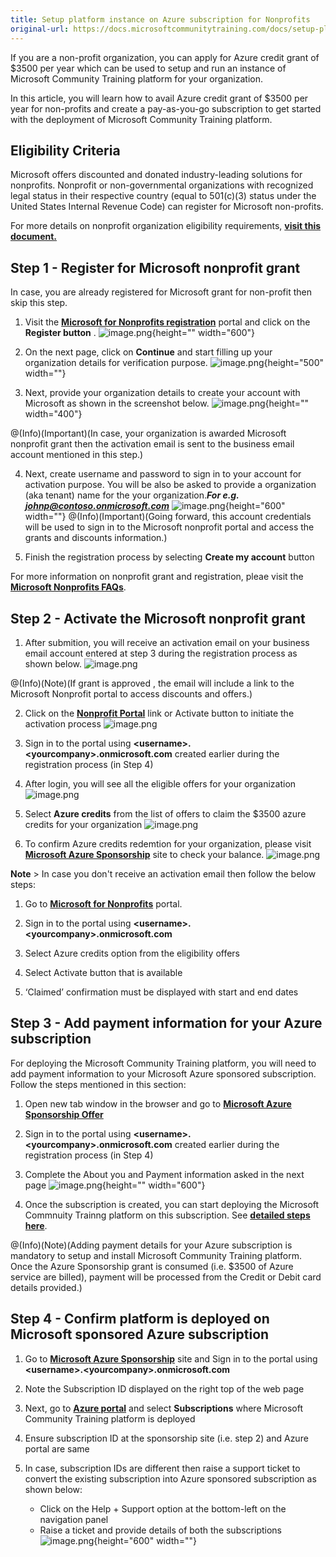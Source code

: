 ```yaml
---
title: Setup platform instance on Azure subscription for Nonprofits
original-url: https://docs.microsoftcommunitytraining.com/docs/setup-platform-instance-on-azure-subscription-for-nonprofits
---
```

If you are a non-profit organization, you can apply for Azure credit grant of $3500 per year which can be used to setup and run an instance of Microsoft Community Training platform for your organization. 

In this article, you will learn how to avail Azure credit grant of $3500 per year for non-profits and create a pay-as-you-go subscription to get started with the deployment of Microsoft Community Training platform.

## Eligibility Criteria

Microsoft offers discounted and donated industry-leading solutions for nonprofits. Nonprofit or non-governmental organizations with recognized legal status in their respective country (equal to 501(c)(3) status under the United States Internal Revenue Code) can register for Microsoft non-profits.

For more details on nonprofit organization eligibility requirements, [**visit this document.**](https://query.prod.cms.rt.microsoft.com/cms/api/am/binary/RE2Gxsp)

## Step 1  - Register for Microsoft nonprofit grant

In case, you are already registered for Microsoft grant for non-profit then skip this step.

1. Visit the [**Microsoft for Nonprofits registration**](https://nonprofit.microsoft.com/register) portal and click on the **Register button** .
![image.png](../../media/image%28121%29.png){height="" width="600"}

2. On the next page, click on **Continue** and start filling up your organization details for verification purpose.
![image.png](../../media/image%28122%29.png){height="500" width=""}

3. Next, provide your organization details to create your account with Microsoft as shown in the screenshot below.
![image.png](../../media/image%28123%29.png){height="" width="400"}

@(Info)(Important)(In case, your organization is awarded Microsoft nonprofit grant then the activation email is sent to the business email account mentioned in this step.)

4. Next, create username and password to sign in to your account for activation purpose. You will be also be asked to provide a organization (aka tenant) name for the your organization.***For e.g. johnp@contoso.onmicrosoft.com***
![image.png](../../media/image%28124%29.png){height="600" width=""}
@(Info)(Important)(Going forward, this account credentials will be used to sign in to the Microsoft nonprofit portal and access the grants and discounts information.)

5. Finish the registration process by selecting **Create my account** button

For more information on nonprofit grant and registration, pleae visit the [**Microsoft Nonprofits FAQs**](https://www.microsoft.com/en-us/nonprofits/faq).

## Step 2  - Activate the Microsoft nonprofit grant

1. After submition, you will receive an activation email on your business email account entered at step 3 during the registration process as shown below. 
![image.png](../../media/image%28126%29.png)

@(Info)(Note)(If grant is approved , the email will include a link to the Microsoft Nonprofit portal to access discounts and offers.)

2. Click on the [**Nonprofit Portal**](https://nonprofit.microsoft.com/signin)  link or Activate button to initiate the activation process
![image.png](../../media/image%28127%29.png)

3. Sign in to the portal using **\<username>.\<yourcompany>.onmicrosoft.com** created earlier during the registration process (in Step 4)

4. After login, you will see all the eligible offers for your organization 
![image.png](../../media/image%28128%29.png)

5. Select **Azure credits** from the list of offers to claim the $3500 azure credits for your organization
![image.png](../../media/image%28129%29.png)

6. To confirm Azure credits redemtion for your organization, please visit [**Microsoft Azure Sponsorship**](https://www.microsoftazuresponsorships.com/) site to check your balance. 
![image.png](../../media/image%28130%29.png)

**Note** > In case you don't receive an activation email then follow the below steps:
1. Go to  [**Microsoft for Nonprofits**](https://nonprofit.microsoft.com) portal.

2.	Sign in to the portal using **\<username>.\<yourcompany>.onmicrosoft.com** 

3.	Select Azure credits option from the eligibility offers

4.	Select Activate button that is available

5.	‘Claimed’ confirmation must be displayed with start and end dates 


## Step 3  - Add payment information for your Azure subscription

For deploying the Microsoft Community Training platform, you will need to add payment information to your Microsoft Azure sponsored subscription. Follow the steps mentioned in this section:

1. Open new tab window in the browser and go to [**Microsoft Azure Sponsorship Offer**](https://signup.azure.com/signup?offer=ms-azr-0036p) 

2. Sign in to the portal using  **\<username>.\<yourcompany>.onmicrosoft.com** created earlier during the registration process (in Step 4)

3. Complete the About you and Payment information asked in the next page
![image.png](../../media/image%28131%29.png){height="" width="600"}

4. Once the subscription is created, you can start deploying the Microsoft Commnuity Trainng platform on this subscription. See [**detailed steps here**](https://docs.microsoftcommunitytraining.com/docs/installation-guide-detailed-steps). 

@(Info)(Note)(Adding payment details for your Azure subscription is mandatory to setup and install Microsoft Community Training platform. Once the Azure Sponsorship grant is consumed (i.e. $3500 of Azure service are billed), payment will be processed from the Credit or Debit card details provided.)

## Step 4 - Confirm platform is deployed on Microsoft sponsored Azure subscription 

1.	Go to  [**Microsoft Azure Sponsorship**](https://www.microsoftazuresponsorships.com/) site and Sign in to the portal using  **\<username>.\<yourcompany>.onmicrosoft.com** 

2.	Note the Subscription ID displayed on the right top of the web page 

3.	Next, go to [**Azure portal**](http://portal.zure.com/) and select **Subscriptions** where Microsoft Community Training platform is deployed 

4.	Ensure subscription ID at the sponsorship site (i.e. step 2) and Azure portal are same

5. In case, subscription IDs are different then raise a support ticket to convert the existing subscription into Azure sponsored subscription as shown below:
    * Click on the Help + Support option at the bottom-left on the navigation panel  
    * Raise a ticket and provide details of both the subscriptions
![image.png](../../media/image%28132%29.png){height="600" width=""}
